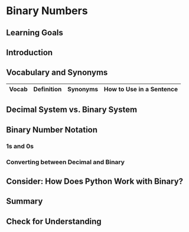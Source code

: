 # Binary Numbers

## Learning Goals


## Introduction


## Vocabulary and Synonyms

| Vocab | Definition | Synonyms | How to Use in a Sentence
| --- | --- | --- | ---

## Decimal System vs. Binary System

## Binary Number Notation

### 1s and 0s

### Converting between Decimal and Binary

## Consider: How Does Python Work with Binary?

<!-- Put in stuff about low-level high-level stuff, mention that it's a separate topic/don't go too deep into here. Mention things to search "interpreted language" -->

## Summary

## Check for Understanding


